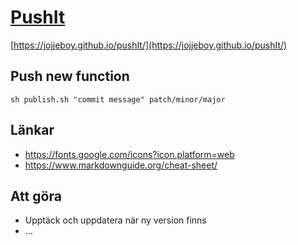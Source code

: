 # [PushIt](https://jojjeboy.github.io/pushIt/)
[https://jojjeboy.github.io/pushIt/](https://jojjeboy.github.io/pushIt/)

## Push new function
`sh publish.sh "commit message" patch/minor/major`


## Länkar 
- https://fonts.google.com/icons?icon.platform=web
- https://www.markdownguide.org/cheat-sheet/


## Att göra 
- Upptäck och uppdatera när ny version finns
- ...